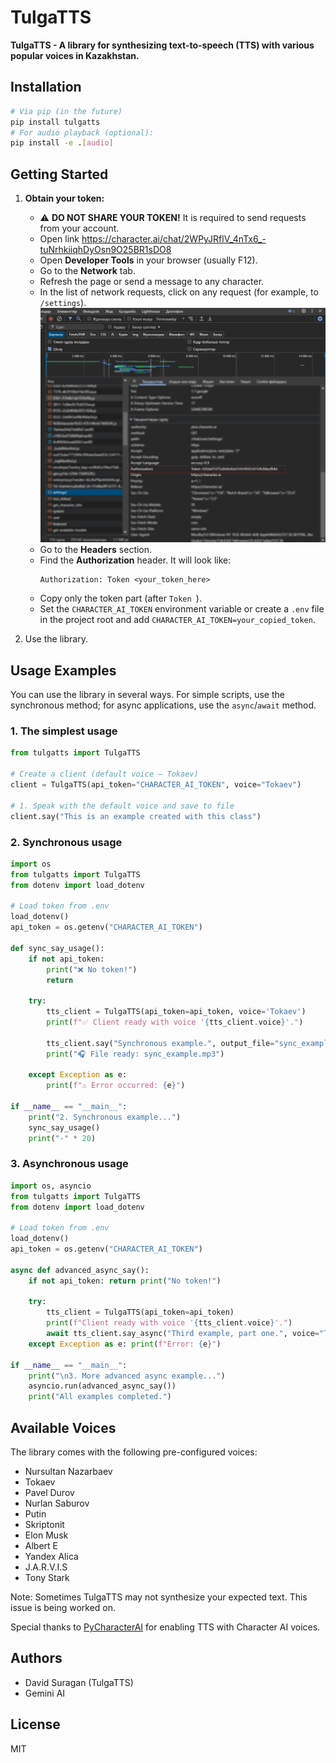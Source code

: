 # TulgaTTS
**TulgaTTS - A library for synthesizing text-to-speech (TTS) with various popular voices in Kazakhstan.**

## Installation

```bash
# Via pip (in the future)
pip install tulgatts
# For audio playback (optional):
pip install -e .[audio]
```

## Getting Started

1.  **Obtain your token:**
    *   ⚠️ **DO NOT SHARE YOUR TOKEN!** It is required to send requests from your account.
    *   Open link https://character.ai/chat/2WPyJRflV_4nTx6_-tuNrhkiiqhDyOsn9O25BR1sDO8
    *   Open **Developer Tools** in your browser (usually F12).
    *   Go to the **Network** tab.
    *   Refresh the page or send a message to any character.
    *   In the list of network requests, click on any request (for example, to `/settings`).
    ![How to find the Authorization Token](https://github.com/dauitsuragan002/tulgatts/raw/main/img/asset.jpg)
    *   Go to the **Headers** section.
    *   Find the **Authorization** header. It will look like:
        ```
        Authorization: Token <your_token_here>
        ```
    *   Copy only the token part (after `Token `).
    *   Set the `CHARACTER_AI_TOKEN` environment variable or create a `.env` file in the project root and add `CHARACTER_AI_TOKEN=your_copied_token`.

2.  Use the library.

## Usage Examples

You can use the library in several ways. For simple scripts, use the synchronous method; for async applications, use the `async`/`await` method.

### 1. The simplest usage

```python
from tulgatts import TulgaTTS

# Create a client (default voice – Tokaev)
client = TulgaTTS(api_token="CHARACTER_AI_TOKEN", voice="Tokaev")

# 1. Speak with the default voice and save to file
client.say("This is an example created with this class")
```

### 2. Synchronous usage

```python
import os
from tulgatts import TulgaTTS
from dotenv import load_dotenv

# Load token from .env
load_dotenv()
api_token = os.getenv("CHARACTER_AI_TOKEN")

def sync_say_usage():
    if not api_token:
        print("❌ No token!")
        return

    try:
        tts_client = TulgaTTS(api_token=api_token, voice='Tokaev')
        print(f"✅ Client ready with voice '{tts_client.voice}'.")

        tts_client.say("Synchronous example.", output_file="sync_example.mp3")
        print("🎧 File ready: sync_example.mp3")

    except Exception as e:
        print(f"⚠️ Error occurred: {e}")

if __name__ == "__main__":
    print("2. Synchronous example...")
    sync_say_usage()
    print("-" * 20)
```

### 3. Asynchronous usage

```python
import os, asyncio
from tulgatts import TulgaTTS
from dotenv import load_dotenv

# Load token from .env
load_dotenv()
api_token = os.getenv("CHARACTER_AI_TOKEN")

async def advanced_async_say():
    if not api_token: return print("No token!")
    
    try:
        tts_client = TulgaTTS(api_token=api_token)
        print(f"Client ready with voice '{tts_client.voice}'.")
        await tts_client.say_async("Third example, part one.", voice="Tokaev", output_file="advanced_async1.mp3", play_audio=True)
    except Exception as e: print(f"Error: {e}")

if __name__ == "__main__":
    print("\n3. More advanced async example...")
    asyncio.run(advanced_async_say())
    print("All examples completed.")
```

## Available Voices

The library comes with the following pre-configured voices:

*   Nursultan Nazarbaev
*   Tokaev
*   Pavel Durov
*   Nurlan Saburov
*   Putin
*   Skriptonit
*   Elon Musk
*   Albert E
*   Yandex Alica
*   J.A.R.V.I.S
*   Tony Stark

Note: Sometimes TulgaTTS may not synthesize your expected text. This issue is being worked on.

Special thanks to [PyCharacterAI](https://github.com/Xtr4F/PyCharacterAI) for enabling TTS with Character AI voices.

## Authors
- David Suragan (TulgaTTS)
- Gemini AI

## License
MIT 
